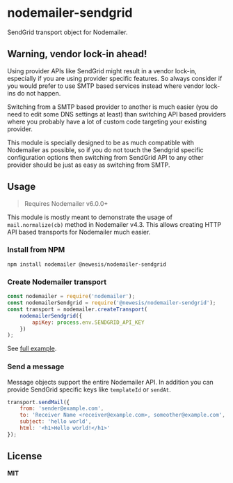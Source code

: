 # nodemailer-sendgrid

SendGrid transport object for Nodemailer.

## Warning, vendor lock-in ahead!

Using provider APIs like SendGrid might result in a vendor lock-in, especially if you are using provider specific features. So always consider if you would
prefer to use SMTP based services instead where vendor lock-ins do not happen.

Switching from a SMTP based provider to another is much easier (you do need to edit some DNS settings at least) than switching API based providers where you
probably have a lot of custom code targeting your existing provider.

This module is specially designed to be as much compatible with Nodemailer as possible, so if you do not touch the Sendgrid specific configuration options then
switching from SendGrid API to any other provider should be just as easy as switching from SMTP.

## Usage

> Requires Nodemailer v6.0.0+

This module is mostly meant to demonstrate the usage of `mail.normalize(cb)` method in Nodemailer v4.3. This allows creating HTTP API based transports for
Nodemailer much easier.

### Install from NPM

    npm install nodemailer @newesis/nodemailer-sendgrid

### Create Nodemailer transport

```javascript
const nodemailer = require('nodemailer');
const nodemailerSendgrid = require('@newesis/nodemailer-sendgrid');
const transport = nodemailer.createTransport(
    nodemailerSendgrid({
        apiKey: process.env.SENDGRID_API_KEY
    })
);
```

See [full example](./examples/mail.js).

### Send a message

Message objects support the entire Nodemailer API. In addition you can provide SendGrid specific keys like `templateId` or `sendAt`.

```javascript
transport.sendMail({
    from: 'sender@example.com',
    to: 'Receiver Name <receiver@example.com>, someother@example.com',
    subject: 'hello world',
    html: '<h1>Hello world!</h1>'
});
```

## License

**MIT**
